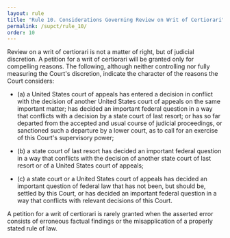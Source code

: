 ```yaml
---
layout: rule
title: "Rule 10. Considerations Governing Review on Writ of Certiorari"
permalink: /supct/rule_10/
order: 10
---
```


Review on a writ of certiorari is not a matter of right, but of judicial discretion. A petition for a writ of certiorari will be granted only for compelling reasons. The following, although neither controlling nor fully measuring the Court's discretion, indicate the character of the reasons the Court considers:

- (a) a United States court of appeals has entered a decision in conflict with the decision of another United States court of appeals on the same important matter; has decided an important federal question in a way that conflicts with a decision by a state court of last resort; or has so far departed from the accepted and usual course of judicial proceedings, or sanctioned such a departure by a lower court, as to call for an exercise of this Court's supervisory power;

- (b) a state court of last resort has decided an important federal question in a way that conflicts with the decision of another state court of last resort or of a United States court of appeals;

- (c) a state court or a United States court of appeals has decided an important question of federal law that has not been, but should be, settled by this Court, or has decided an important federal question in a way that conflicts with relevant decisions of this Court.

A petition for a writ of certiorari is rarely granted when the asserted error consists of erroneous factual findings or the misapplication of a properly stated rule of law.
